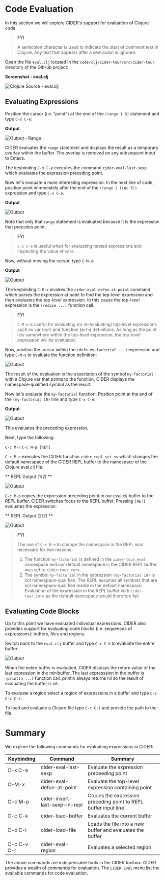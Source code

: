 # Code Evaluation

In this section we will explore CIDER's support for evaluation of Clojure code. 

>**FYI**

> A semicolon character is used to indicate the start of comment text in Clojure.
> Any text that appears after a semicolon is ignored.

Open the file `eval.clj` located in the `code/clj/cider-tour/src/cider-tour` directory of the GitHub project:

**Screenshot - eval.clj**

![Clojure Source - eval.clj](images/eval_clj_code.jpg)

## Evaluating Expressions

Position the cursor (i.e. "point") at the end of the `(range 1 6)` statement and type `C-x C-e`:

**Output**

![Output - Range](images/eval_range_one_to_six.jpg)

CIDER evaluates the `range` statement and displays the result as a temporary overlay within the buffer. The overlay is removed on any subsequent input to Emacs.

The keybinding `C-x C-e` executes the command `cider-eval-last-sexp` which evaluates the expression preceding point. 

Now let's evaluate a more interesting expression. In the next line of code, position point immediately after the end of the `(range 1 (inc 5))` expression and type `C-x C-e`. 

**Output**

![Output](images/eval_range_5_fact_01.jpg)

Note that only that `range` statement is evaluated because it is the expression that precedes point. 

>**FYI**

>`C-x C-e` is useful when for evaluating nested expressions and inspecting the value of vars.

Now, without moving the cursor, type `C-M-x`:

**Output**

![Output](images/eval_range_5_fact_02.jpg)


The keybinding `C-M-x` invokes the `cider-eval-defun-at-point` command which parses the expression at point to find the top-level expression and then evaluates the top-level expression. In this cause the top-level expression is the `(reduce ...)` function call.

>**FYI**

> `C-M-x` is useful for evaluating (or re-evaluating) top-level expressions such as var (`def`) and function (`defn`) definitions. As long as the point lies somewhere within the top-level expression, the top-level expression will be evaluated.


Now, position the cursor within the `(defn my-factorial ...)` expression and type `C-M-x` to evaluate the function definition:

![Output](images/eval_my_factorial.jpg)

The result of the evaluation is the association of the symbol `my-factorial` with a Clojure var that points to the function. CIDER displays the namespace-qualified symbol as the result.

Now let's evaluate the `my-factorial` function. Position point at the end of the `(my-factorial 10)` line and type `C-x C-e`:

**Output**

![Output](images/eval_my_factorial_10_01.jpg)

This evaluates the preceding expression.

Next, type the following:

`C-c M-n`
`C-c M-p [RET]`

`C-c M-n` executes the CIDER function `cider-repl-set-ns` which changes the default namespace of the CIDER REPL buffer to the namespace of the Clojure eval.clj file:

** REPL Output (1/2) **

![Output](images/eval_my_factorial_10_02.jpg)

`C-c M-p` copies the expression preceding point in our eval.clj buffer to the REPL buffer. CIDER switches focus to the REPL buffer. Pressing `[RET]` evaluates the expression:

** REPL Output (2/2) **

![Output](images/eval_my_factorial_10_03.jpg)


>**FYI**

>The use of `C-c M-n` to change the namespace in the REPL was necessary for two reasons:
> 1. The function `my-factorial` is defined in the `cider-tour.eval` namespace and our default namespace in the CIDER REPL buffer was set to `cider-tour.core`.
> 2. The symbol `my-factorial` in the expression `(my-factorial 10)` is not namespace-qualified. The REPL assumes all symbols that are not namespace-qualified reside in the default namespace. Evaluation of the expression in the REPL buffer with `cider-tour.core` as the default namespace would therefore fail.

## Evaluating Code Blocks

Up to this point we have evaluated individual expressions. CIDER also provides support for evaluating code blocks (i.e. sequences of expressions): buffers, files and regions.

Switch back to the `eval.clj` buffer and type `C-c C-k` to evaluate the entire buffer:

![Output](images/eval_buffer.jpg)

When the entire buffer is evaluated, CIDER displays the return value of the last expression in the minibuffer. The last expresssion  in the buffer is `(println ...)` function call. println always returns nil so the result of evaluating the buffer is nil.

To evaluate a region select a region of expressions in a buffer and type `C-c C-v C-r`.

To load and evaluate a Clojure file type `C-c C-l` and provide the path to the file.

# Summary

We explore the following commands for evaluating expressions in CIDER:

| Keybinding | Command                   | Summary |
| ---------- | ------------------------- | ------- |
| C-x C-e    | cider-eval-last-sexp      | Evaluate the expression preceeding point |
| C-M-x      | cider-eval-defun-at-point | Evaluate the top-level expression containing point | 
| C-c M-p    | cider-insert-last-sexp-in-repl | Copies the expression preceding point to REPL buffer input line |
| C-c C-k    | cider-load-buffer | Evaluates the current buffer |
| C-c C-l    | cider-load-file | Loads the file into a new buffer and evaluates the buffer |
| C-c C-v C-r| cider-eval-region | Evaluates a selected region |

The above commands are indispensable tools in the CIDER toolbox. CIDER provides a wealth of commands for evaluation. The `CIDER Eval` menu list the available commands for code evaluation. 









